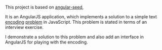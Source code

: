 This project is based on [angular-seed](https://github.com/angular/angular-seed),

It is an AngularJS application, which implements a solution to a simple text [encoding](https://github.com/dasm/weirdtext) [problem](https://gist.github.com/sargo/e3a4d72fbdace178e1b6) in JavaScript. This problem is stated in terms of an interview exercise.

I demonstrate a solution to this problem and also add an interface in AngularJS for playing with the encoding.
